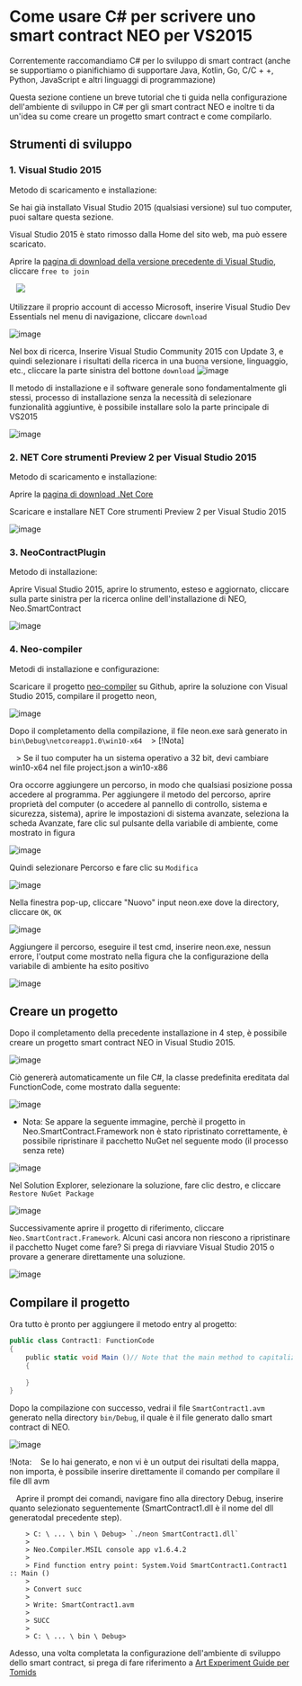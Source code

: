 # Come usare C# per scrivere uno smart contract NEO per VS2015

Correntemente raccomandiamo C# per lo sviluppo di smart contract (anche se supportiamo o pianifichiamo di supportare Java, Kotlin, Go, C/C + +, Python, JavaScript e altri linguaggi di programmazione)

Questa sezione contiene un breve tutorial che ti guida nella configurazione dell'ambiente di sviluppo in C# per gli smart contract NEO e inoltre ti da un'idea su come creare un progetto smart contract e come compilarlo.

## Strumenti di sviluppo

### 1. Visual Studio 2015

Metodo di scaricamento e installazione:

Se hai già installato Visual Studio 2015 (qualsiasi versione) sul tuo computer, puoi saltare questa sezione.

Visual Studio 2015 è stato rimosso dalla Home del sito web, ma può essere scaricato.

Aprire la [pagina di download della versione precedente di Visual Studio](https://www.visualstudio.com/en/vans/vs/older-downloads/), cliccare `free to join`

   ![](assets/install_core_cross_platform_development_toolset.jpg)

Utilizzare il proprio account di accesso Microsoft, inserire Visual Studio Dev Essentials nel menu di navigazione, cliccare `download`

![image](assets/2017-05-10_13-47-10.jpg)

Nel box di ricerca, Inserire Visual Studio Community 2015 con Update 3, e quindi selezionare i risultati della ricerca in una buona versione, linguaggio, etc., cliccare la parte sinistra del bottone `download`
![image](assets/2017-05-10_13-45-48.jpg)

Il metodo di installazione e il software generale sono fondamentalmente gli stessi, processo di installazione senza la necessità di selezionare funzionalità aggiuntive, è possibile installare solo la parte principale di VS2015

![image](assets/2017-05-10_9-48-54.jpg)

### 2. NET Core strumenti Preview 2 per Visual Studio 2015

Metodo di scaricamento e installazione:

Aprire la [pagina di download .Net Core](https://www.microsoft.com/net/download/core)

Scaricare e installare NET Core strumenti Preview 2 per Visual Studio 2015

![image](assets/2017-05-10_15-38-46.jpg)

### 3. NeoContractPlugin

Metodo di installazione:

Aprire Visual Studio 2015, aprire lo strumento, esteso e aggiornato, cliccare sulla parte sinistra per la ricerca online dell'installazione di NEO, Neo.SmartContract

![image](assets/2017-05-10_15-50-48.jpg)

### 4. Neo-compiler

Metodi di installazione e configurazione:

Scaricare il progetto [neo-compiler](https://github.com/neo-project/neo-compiler) su Github, aprire la soluzione con Visual Studio 2015, compilare il progetto neon,

![image](assets/2017-05-10_18-22-39.jpg)

Dopo il completamento della compilazione, il file neon.exe sarà generato in `bin\Debug\netcoreapp1.0\win10-x64`
   > [!Nota]
   > 
   > Se il tuo computer ha un sistema operativo a 32 bit, devi cambiare win10-x64 nel file project.json a win10-x86

Ora occorre aggiungere un percorso, in modo che qualsiasi posizione possa accedere al programma. Per aggiungere il metodo del percorso, aprire proprietà del computer (o accedere al pannello di controllo, sistema e sicurezza, sistema), aprire le impostazioni di sistema avanzate, seleziona la scheda Avanzate, fare clic sul pulsante della variabile di ambiente, come mostrato in figura

![image](assets/2017-05-10_18-37-05.jpg)

Quindi selezionare Percorso e fare clic su `Modifica` 

![image](assets/2017-05-10_18-46-05.jpg)

Nella finestra pop-up, cliccare "Nuovo" input neon.exe dove la directory, cliccare `OK`, `OK`

![image](assets/2017-05-10_18-48-11.jpg)

Aggiungere il percorso, eseguire il test cmd, inserire neon.exe, nessun errore, l'output come mostrato nella figura che la configurazione della variabile di ambiente ha esito positivo

![image](assets/2017-05-10_18-52-10.jpg)

## Creare un progetto

Dopo il completamento della precedente installazione in 4 step, è possibile creare un progetto smart contract NEO in Visual Studio 2015.

![image](assets/2017-05-10_16-08-48.jpg)

Ciò genererà automaticamente un file C#, la classe predefinita ereditata dal FunctionCode, come mostrato dalla seguente:

![image](assets/2017-05-10_16-25-09.jpg)

- Nota: Se appare la seguente immagine, perchè il progetto in Neo.SmartContract.Framework non è stato ripristinato correttamente, è possibile ripristinare il pacchetto NuGet nel seguente modo (il processo senza rete)

![image](assets/2017-05-10_16-27-40.jpg)

Nel Solution Explorer, selezionare la soluzione, fare clic destro, e cliccare `Restore NuGet Package`

![image](assets/2017-05-10_16-28-39.jpg)

Successivamente aprire il progetto di riferimento, cliccare `Neo.SmartContract.Framework`. Alcuni casi ancora non riescono a ripristinare il pacchetto Nuget come fare? Si prega di riavviare Visual Studio 2015 o provare a generare direttamente una soluzione.

![image](assets/2017-05-10_16-31-55.jpg)

## Compilare il progetto

Ora tutto è pronto per aggiungere il metodo entry al progetto:

```c#
public class Contract1: FunctionCode
{
    public static void Main ()// Note that the main method to capitalize
    {
        
    }
}
```
Dopo la compilazione con successo, vedrai il file `SmartContract1.avm` generato nella directory `bin/Debug`, il quale è il file generato dallo smart contract di NEO.

![image](/assets/compile_smart_contract.jpg)


!Nota:
   Se lo hai generato, e non vi è un output dei risultati della mappa, non importa, è possibile inserire direttamente il comando per compilare il file dll avm

   Aprire il prompt dei comandi, navigare fino alla directory Debug, inserire quanto selezionato seguentemente (SmartContract1.dll è il nome del dll generatodal precedente step).
```
	> C: \ ... \ bin \ Debug> `./neon SmartContract1.dll`
	>
	> Neo.Compiler.MSIL console app v1.6.4.2
	>   
	> Find function entry point: System.Void SmartContract1.Contract1 :: Main ()
	>   
	> Convert succ
	>   
 	> Write: SmartContract1.avm
 	>
 	> SUCC
  	>
	> C: \ ... \ bin \ Debug>
```

Adesso, una volta completata la configurazione dell'ambiente di sviluppo dello smart contract, si prega di fare riferimento a [Art Experiment Guide per Tomids](tutorial.md)
